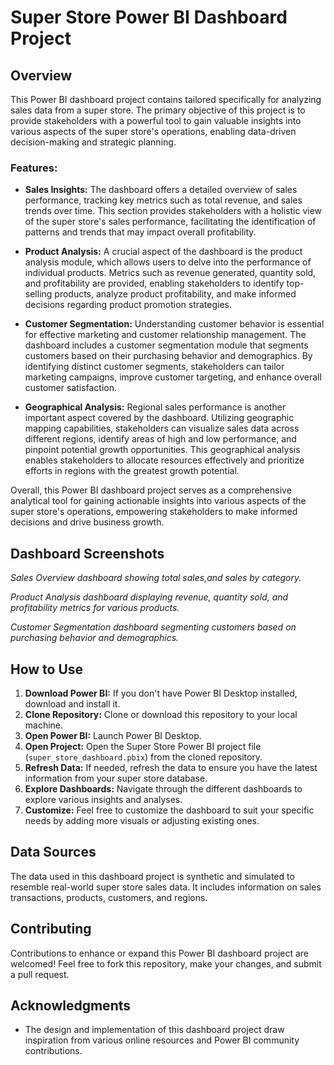 # Super Store Power BI Dashboard Project

## Overview
This   Power BI dashboard project contains tailored specifically for analyzing sales data from a super store. The primary objective of this project is to provide stakeholders with a powerful tool to gain valuable insights into various aspects of the super store's operations, enabling data-driven decision-making and strategic planning.

### Features:
- **Sales Insights:** The dashboard offers a detailed overview of sales performance, tracking key metrics such as total revenue, and sales trends over time. This section provides stakeholders with a holistic view of the super store's sales performance, facilitating the identification of patterns and trends that may impact overall profitability.
  
- **Product Analysis:** A crucial aspect of the dashboard is the product analysis module, which allows users to delve into the performance of individual products. Metrics such as revenue generated, quantity sold, and profitability are provided, enabling stakeholders to identify top-selling products, analyze product profitability, and make informed decisions regarding product promotion strategies.

- **Customer Segmentation:** Understanding customer behavior is essential for effective marketing and customer relationship management. The dashboard includes a customer segmentation module that segments customers based on their purchasing behavior and demographics. By identifying distinct customer segments, stakeholders can tailor marketing campaigns, improve customer targeting, and enhance overall customer satisfaction.


- **Geographical Analysis:** Regional sales performance is another important aspect covered by the dashboard. Utilizing geographic mapping capabilities, stakeholders can visualize sales data across different regions, identify areas of high and low performance, and pinpoint potential growth opportunities. This geographical analysis enables stakeholders to allocate resources effectively and prioritize efforts in regions with the greatest growth potential.

Overall, this Power BI dashboard project serves as a comprehensive analytical tool for gaining actionable insights into various aspects of the super store's operations, empowering stakeholders to make informed decisions and drive business growth.


## Dashboard Screenshots
*Sales Overview dashboard showing total sales,and sales by category.*


*Product Analysis dashboard displaying revenue, quantity sold, and profitability metrics for various products.*


*Customer Segmentation dashboard segmenting customers based on purchasing behavior and demographics.*

## How to Use
1. **Download Power BI:** If you don't have Power BI Desktop installed, download and install it.
2. **Clone Repository:** Clone or download this repository to your local machine.
3. **Open Power BI:** Launch Power BI Desktop.
4. **Open Project:** Open the Super Store Power BI project file (`super_store_dashboard.pbix`) from the cloned repository.
5. **Refresh Data:** If needed, refresh the data to ensure you have the latest information from your super store database.
6. **Explore Dashboards:** Navigate through the different dashboards to explore various insights and analyses.
7. **Customize:** Feel free to customize the dashboard to suit your specific needs by adding more visuals or adjusting existing ones.

## Data Sources
The data used in this dashboard project is synthetic and simulated to resemble real-world super store sales data.
It includes information on sales transactions, products, customers, and regions.

## Contributing
Contributions to enhance or expand this Power BI dashboard project are welcomed!
Feel free to fork this repository, make your changes, and submit a pull request.


## Acknowledgments
- The design and implementation of this dashboard project draw inspiration from various online resources and Power BI community contributions.
